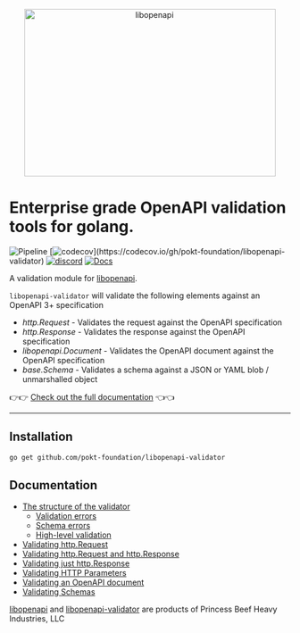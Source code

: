 ﻿<p align="center">
	<img src="libopenapi-logo.png" alt="libopenapi" height="300px" width="450px"/>
</p>

# Enterprise grade OpenAPI validation tools for golang.

![Pipeline](https://github.com/pokt-foundation/libopenapi-validator/workflows/Build/badge.svg)
[![codecov](https://codecov.io/gh/pokt-foundation/libopenapi-validator/branch/main/graph/badge.svg?)](https://codecov.io/gh/pokt-foundation/libopenapi-validator)
[![discord](https://img.shields.io/discord/923258363540815912)](https://discord.gg/x7VACVuEGP)
[![Docs](https://img.shields.io/badge/godoc-reference-5fafd7)](https://pkg.go.dev/github.com/pokt-foundation/libopenapi-validator)

A validation module for [libopenapi](https://github.com/pb33f/libopenapi).

`libopenapi-validator` will validate the following elements against an OpenAPI 3+ specification

- _http.Request_ - Validates the request against the OpenAPI specification
- _http.Response_ - Validates the response against the OpenAPI specification
- _libopenapi.Document_ - Validates the OpenAPI document against the OpenAPI specification
- _base.Schema_ - Validates a schema against a JSON or YAML blob / unmarshalled object

👉👉 [Check out the full documentation](https://pb33f.io/libopenapi/validation/) 👈👈

---

## Installation

```bash
go get github.com/pokt-foundation/libopenapi-validator
```

## Documentation

- [The structure of the validator](https://pb33f.io/libopenapi/validation/#the-structure-of-the-validator)
  - [Validation errors](https://pb33f.io/libopenapi/validation/#validation-errors)
  - [Schema errors](https://pb33f.io/libopenapi/validation/#schema-errors)
  - [High-level validation](https://pb33f.io/libopenapi/validation/#high-level-validation)
- [Validating http.Request](https://pb33f.io/libopenapi/validation/#validating-httprequest)
- [Validating http.Request and http.Response](https://pb33f.io/libopenapi/validation/#validating-httprequest-and-httpresponse)
- [Validating just http.Response](https://pb33f.io/libopenapi/validation/#validating-just-httpresponse)
- [Validating HTTP Parameters](https://pb33f.io/libopenapi/validation/#validating-http-parameters)
- [Validating an OpenAPI document](https://pb33f.io/libopenapi/validation/#validating-an-openapi-document)
- [Validating Schemas](https://pb33f.io/libopenapi/validation/#validating-schemas)

[libopenapi](https://github.com/pb33f/libopenapi) and [libopenapi-validator](https://github.com/pokt-foundation/libopenapi-validator) are
products of Princess Beef Heavy Industries, LLC
